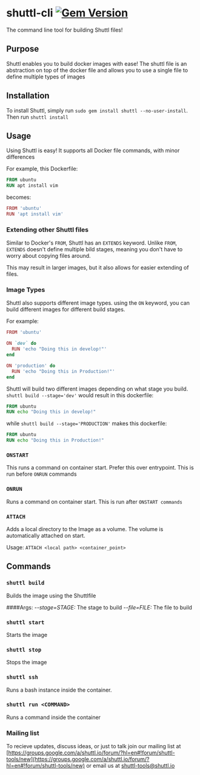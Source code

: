 # shuttl-cli [![Gem Version](https://badge.fury.io/rb/shuttl.svg)](https://badge.fury.io/rb/shuttl)
The command line tool for building Shuttl files!

## Purpose
Shuttl enables you to build docker images with ease! The shuttl file is an abstraction on top of the docker file and allows you to use a single file to define multiple types of images

## Installation
To install Shuttl, simply run `sudo gem install shuttl --no-user-install`. Then run `shuttl install`

## Usage
Using Shuttl is easy! It supports all Docker file commands, with minor differences

For example, this Dockerfile: 
```dockerfile
FROM ubuntu
RUN apt install vim
```
becomes:
```ruby
FROM 'ubuntu'
RUN 'apt install vim'
```

### Extending other Shuttl files
Similar to Docker's `FROM`, Shuttl has an `EXTENDS` keyword. Unlike `FROM`, `EXTENDS` doesn't define multiple bild stages, meaning you don't have to worry about copying files around.

This may result in larger images, but it also allows for easier extending of files.

### Image Types
Shuttl also supports different image types. using the `ON` keyword, you can build different images for different build stages.

For example: 
```ruby
FROM 'ubuntu'

ON `dev` do 
  RUN 'echo "Doing this in develop!"'
end

ON 'production' do 
  RUN 'echo "Doing this in Production!"'
end
```
Shuttl will build two different images depending on what stage you build. `shuttl build --stage='dev'` would result in this dockerfile:
```dockerfile
FROM ubuntu
RUN echo "Doing this in develop!"
``` 

while `shuttl build --stage='PRODUCTION'` makes this dockerfile:
```dockerfile
FROM ubuntu
RUN echo "Doing this in Production!"
```

### `ONSTART`
This runs a command on container start. Prefer this over entrypoint. This is run before `ONRUN` commands

### `ONRUN`
Runs a command on container start. This is run after `ONSTART commands`

### `ATTACH`
Adds a local directory to the Image as a volume. The volume is automatically attached on start. 

Usage: `ATTACH <local path> <container_point>`

## Commands
### `shuttl build`
Builds the image using the Shuttlfile

####Args:
*--stage=STAGE:* The stage to build
*--file=FILE:* The file to build

### `shuttl start`
Starts the image

### `shuttl stop`
Stops the image

### `shuttl ssh`
Runs a bash instance inside the container.

### `shuttl run <COMMAND>`
Runs a command inside the container

### Mailing list

To recieve updates, discuss ideas, or just to talk join our mailing list at [https://groups.google.com/a/shuttl.io/forum/?hl=en#!forum/shuttl-tools/new](https://groups.google.com/a/shuttl.io/forum/?hl=en#!forum/shuttl-tools/new) or email us at [shuttl-tools@shuttl.io](mailto:shuttl-tools@shuttl.io)
